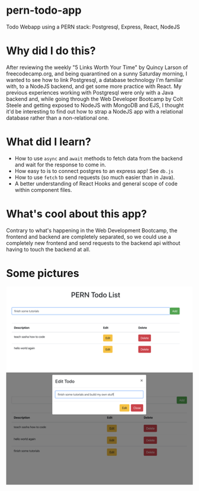 # pern-todo-app
Todo Webapp using a PERN stack: Postgresql, Express, React, NodeJS

# Why did I do this?

After reviewing the weekly "5 Links Worth Your Time" by Quincy Larson of freecodecamp.org, and being quarantined on a sunny Saturday morning, I wanted to see how to link Postgresql, a database technology I'm familiar with, to a NodeJS backend, and get some more practice with React. My previous experiences working with Postgresql were only with a Java backend and, while going through the Web Developer Bootcamp by Colt Steele and getting exposed to NodeJS with MongoDB and EJS, I thought it'd be interesting to find out how to strap a NodeJS app with a relational database rather than a non-relational one. 

# What did I learn? 

 * How to use `async` and `await` methods to fetch data from the backend and wait for the response to come in. 
 * How easy to is to connect postgres to an express app! See `db.js`
 * How to use `fetch` to send requests (so much easier than in Java). 
 * A better understanding of React Hooks and general scope of code within component files.
 
 # What's cool about this app?
 
Contrary to what's happening in the Web Development Bootcamp, the frontend and backend are completely separated, so we could use a completely new frontend and send requests to the backend api without having to touch the backend at all.

# Some pictures

![Main View](imgs/main-img.png)
![Edit View](imgs/edit-img.png)
